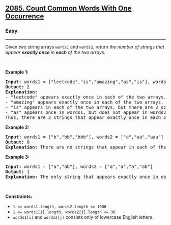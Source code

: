 <h2><a href="https://leetcode.com/problems/count-common-words-with-one-occurrence/?envType=list&envId=pcl7fudg">2085. Count Common Words With One Occurrence</a></h2><h3>Easy</h3><hr><p>Given two string arrays <code>words1</code> and <code>words2</code>, return <em>the number of strings that appear <strong>exactly once</strong> in <b>each</b>&nbsp;of the two arrays.</em></p>

<p>&nbsp;</p>
<p><strong class="example">Example 1:</strong></p>

<pre>
<strong>Input:</strong> words1 = [&quot;leetcode&quot;,&quot;is&quot;,&quot;amazing&quot;,&quot;as&quot;,&quot;is&quot;], words2 = [&quot;amazing&quot;,&quot;leetcode&quot;,&quot;is&quot;]
<strong>Output:</strong> 2
<strong>Explanation:</strong>
- &quot;leetcode&quot; appears exactly once in each of the two arrays. We count this string.
- &quot;amazing&quot; appears exactly once in each of the two arrays. We count this string.
- &quot;is&quot; appears in each of the two arrays, but there are 2 occurrences of it in words1. We do not count this string.
- &quot;as&quot; appears once in words1, but does not appear in words2. We do not count this string.
Thus, there are 2 strings that appear exactly once in each of the two arrays.
</pre>

<p><strong class="example">Example 2:</strong></p>

<pre>
<strong>Input:</strong> words1 = [&quot;b&quot;,&quot;bb&quot;,&quot;bbb&quot;], words2 = [&quot;a&quot;,&quot;aa&quot;,&quot;aaa&quot;]
<strong>Output:</strong> 0
<strong>Explanation:</strong> There are no strings that appear in each of the two arrays.
</pre>

<p><strong class="example">Example 3:</strong></p>

<pre>
<strong>Input:</strong> words1 = [&quot;a&quot;,&quot;ab&quot;], words2 = [&quot;a&quot;,&quot;a&quot;,&quot;a&quot;,&quot;ab&quot;]
<strong>Output:</strong> 1
<strong>Explanation:</strong> The only string that appears exactly once in each of the two arrays is &quot;ab&quot;.
</pre>

<p>&nbsp;</p>
<p><strong>Constraints:</strong></p>

<ul>
	<li><code>1 &lt;= words1.length, words2.length &lt;= 1000</code></li>
	<li><code>1 &lt;= words1[i].length, words2[j].length &lt;= 30</code></li>
	<li><code>words1[i]</code> and <code>words2[j]</code> consists only of lowercase English letters.</li>
</ul>
